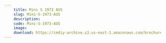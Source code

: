```yaml
---
    title: Mini S 1973 AUS
    slug: Mini-S-1973-AUS
    description:
    code: Mini-S-1973-AUS
    image:
    download: https://cmdiy-archive.s3.us-east-1.amazonaws.com/brochures/documents/Mini+S+1973+AUS.pdf
---
```

<!-- Content of the page -->

##
        